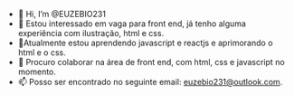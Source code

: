 - 👋 Hi, I’m @EUZEBIO231
- 👀 Estou interessado em vaga para front end, já tenho alguma experiência com ilustração, html e css.
- 🌱Atualmente estou aprendendo javascript e reactjs e aprimorando o html e o css.
- 💞️ Procuro colaborar na área de front end, com html, css e javascript no momento.
- 📫 Posso ser encontrado no seguinte email: euzebio231@outlook.com.

<!---
EUZEBIO231/EUZEBIO231 is a ✨ special ✨ repository because its `README.md` (this file) appears on your GitHub profile.
You can click the Preview link to take a look at your changes.
--->
